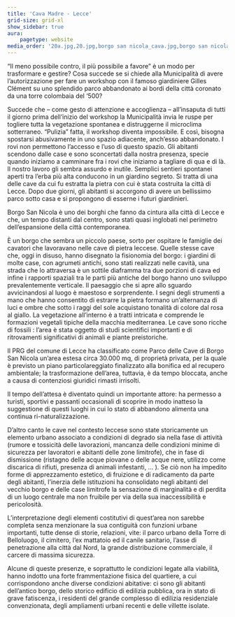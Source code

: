 ```yaml
---
title: 'Cava Madre - Lecce'
grid-size: grid-xl
show_sidebar: true
aura:
    pagetype: website
media_order: '20a.jpg,20.jpg,borgo san nicola_cava.jpg,borgo san nicola_cava 4.jpg,borgo san nicola_cava 3.jpg,borgo san nicola_cava 2.jpg'
---
```


“Il meno possibile contro, il più possibile a favore” è un modo per trasformare e gestire?
Cosa succede se si chiede alla Municipalità di avere l’autorizzazione per fare un workshop con il famoso giardiniere Gilles Clément su uno splendido parco abbandonato ai bordi della città coronato da una torre colombaia del ‘500?

Succede che – come gesto di attenzione e accoglienza – all’insaputa di tutti il giorno prima dell’inizio del workshop la Municipalità invia le ruspe per togliere tutta la vegetazione spontanea e distruggerne il microclima sotterraneo. “Pulizia” fatta, il workshop diventa impossibile.
E così, bisogna spostarsi abusivamente in uno spazio adiacente, anch’esso abbandonato. I rovi non permettono l’accesso e l’uso di questo spazio. Gli abitanti scendono dalle case e sono sconcertati dalla nostra presenza, specie quando iniziamo a camminare fra i rovi che iniziamo a tagliare di qua e di là. Il nostro lavoro gli sembra assurdo e inutile. Semplici sentieri spontanei aperti tra l’erba più alta conducono in un giardino segreto. Si tratta di una delle cave da cui fu estratta la pietra con cui è stata costruita la città di Lecce. Dopo due giorni, gli abitanti si accorgono di avere un bellissimo parco sotto casa e si propongono di esserne i futuri giardinieri.

Borgo San Nicola è uno dei borghi che fanno da cintura alla città di Lecce e che, un tempo distanti dal centro, sono stati quasi inglobati nel perimetro dell’espansione della città contemporanea.

È un borgo che sembra un piccolo paese, sorto per ospitare le famiglie dei cavatori che lavoravano nelle cave di pietra leccese. Quelle stesse cave che, oggi in disuso, hanno disegnato la fisionomia del borgo: i giardini di molte case, con agrumeti antichi, sono stati realizzati nelle cavità, una strada che lo attraversa è un sottile diaframma tra due porzioni di cava ed infine i rapporti spaziali tra le parti più antiche del borgo hanno uno sviluppo prevalentemente verticale. Il paesaggio che si apre allo sguardo avvicinandosi al luogo è maestoso e sorprendente. I segni degli strumenti a mano che hanno consentito di estrarre la pietra formano un’alternanza di luci e ombre che sotto i raggi del sole acquistano tonalità di colore dal rosa al giallo. La vegetazione all’interno è a tratti intricata e comprende le formazioni vegetali tipiche della macchia mediterranea. Le cave sono ricche di fossili : l’area è stata oggetto di studi scientifici importanti e di ritrovamenti significativi di animali e piante preistoriche.

Il PRG del comune di Lecce ha classificato come Parco delle Cave di Borgo San Nicola un’area estesa circa 30.000 mq, di proprietà privata, per la quale è previsto un piano particolareggiato finalizzato alla bonifica ed al recupero ambientale; la trasformazione dell’area, tuttavia, è da tempo bloccata, anche a causa di contenziosi giuridici rimasti irrisolti.

Il tempo dell’attesa è diventato quindi un importante attore: ha permesso a turisti, sportivi e passanti occasionali di scoprire in modo inatteso la suggestione di questi luoghi in cui lo stato di abbandono alimenta una continua ri-naturalizzazione.

D’altro canto le cave nel contesto leccese sono state storicamente un elemento urbano associato a condizioni di degrado sia nella fase di attività (rumore e tossicità delle lavorazioni, mancanza delle condizioni minime di sicurezza per lavoratori e abitanti delle zone limitrofe), che in fase di dismissione (ristagno delle acque piovane o delle acque nere, utilizzo come discarica di rifiuti, presenza di animali infestanti, … ). Se ciò non ha impedito forme di apprezzamento estetico, di fruizione e di radicamento da parte degli abitanti, l’inerzia delle istituzioni ha consolidato negli abitanti del vecchio borgo e delle case limitrofe la sensazione di marginalità e di perdita di un luogo centrale ma non fruibile per via della sua inaccessibilità e pericolosità.

L’interpretazione degli elementi costitutivi di quest’area non sarebbe completa senza menzionare la sua contiguità con funzioni urbane importanti, tutte dense di storie, relazioni, vite: il parco urbano della Torre di Belloluogo, il cimitero, l’ex mattatoio ed il canile sanitario, l’asse di penetrazione alla città dal Nord, la grande distribuzione commerciale, il carcere di massima sicurezza.

Alcune di queste presenze, e soprattutto le condizioni legate alla viabilità, hanno indotto una forte frammentazione fisica del quartiere, a cui corrispondono anche diverse condizioni abitative: ci sono gli abitanti dell’antico borgo, dello storico edificio di edilizia pubblica, ora in stato di grave fatiscenza, i residenti del grande complesso di edilizia residenziale convenzionata, degli ampliamenti urbani recenti e delle villette isolate.


